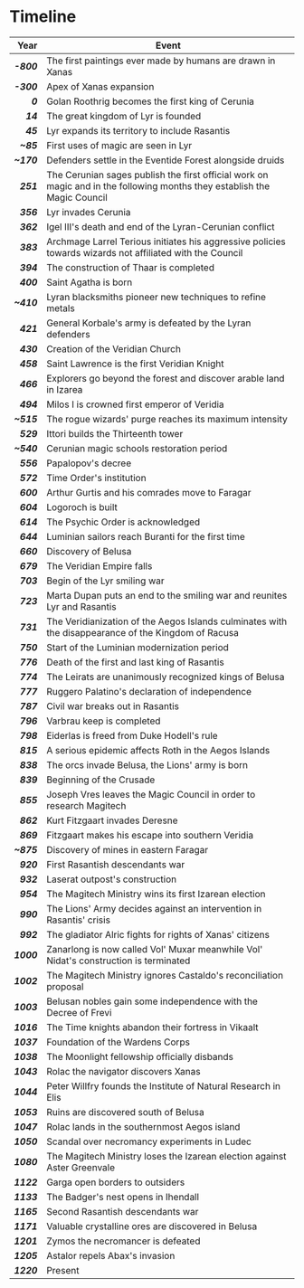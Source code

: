 # <a name="main"></a>Timeline

Year | Event
----:| --- |
***-800*** | The first paintings ever made by humans are drawn in Xanas
***-300*** | Apex of Xanas expansion
***0*** | Golan Roothrig becomes the first king of Cerunia
***14*** | The great kingdom of Lyr is founded
***45*** | Lyr expands its territory to include Rasantis
***~85*** | First uses of magic are seen in Lyr
***~170*** | Defenders settle in the Eventide Forest alongside druids	
***251*** | The Cerunian sages publish the first official work on magic and in the following months they establish the Magic Council
***356*** | Lyr invades Cerunia
***362*** | Igel III's death and end of the Lyran-Cerunian conflict
***383*** | Archmage Larrel Terious initiates his aggressive policies towards wizards not affiliated with the Council
***394*** | The construction of Thaar is completed 
***400*** | Saint Agatha is born
***~410*** | Lyran blacksmiths pioneer new techniques to refine metals
***421*** | General Korbale's army is defeated by the Lyran defenders
***430*** | Creation of the Veridian Church
***458*** | Saint Lawrence is the first Veridian Knight
***466*** | Explorers go beyond the forest and discover arable land in Izarea
***494*** | Milos I is crowned first emperor of Veridia
***~515*** | The rogue wizards' purge reaches its maximum intensity
***529*** | Ittori builds the Thirteenth tower
***~540*** | Cerunian magic schools restoration period
***556*** | Papalopov's decree
***572*** | Time Order's institution
***600*** | Arthur Gurtis and his comrades move to Faragar
***604*** | Logoroch is built
***614*** | The Psychic Order is acknowledged
***644*** | Luminian sailors reach Buranti for the first time
***660*** | Discovery of Belusa
***679*** | The Veridian Empire falls
***703*** | Begin of the Lyr smiling war
***723*** | Marta Dupan puts an end to the smiling war and reunites Lyr and Rasantis
***731*** | The Veridianization of the Aegos Islands culminates with the disappearance of the Kingdom of Racusa
***750*** | Start of the Luminian modernization period
***776*** | Death of the first and last king of Rasantis
***774*** | The Leirats are unanimously recognized kings of Belusa
***777*** | Ruggero Palatino's declaration of independence
***787*** | Civil war breaks out in Rasantis
***796*** | Varbrau keep is completed
***798*** | Eiderlas is freed from Duke Hodell's rule
***815*** | A serious epidemic affects Roth in the Aegos Islands
***838*** | The orcs invade Belusa, the Lions' army is born
***839*** | Beginning of the Crusade
***855*** | Joseph Vres leaves the Magic Council in order to research Magitech
***862*** | Kurt Fitzgaart invades Deresne
***869*** | Fitzgaart makes his escape into southern Veridia
***~875*** | Discovery of mines in eastern Faragar
***920*** | First Rasantish descendants war
***932*** | Laserat outpost's construction
***954*** | The Magitech Ministry wins its first Izarean election
***990*** | The Lions' Army decides against an intervention in Rasantis' crisis
***992*** | The gladiator Alric fights for rights of Xanas' citizens
***1000*** | Zanarlong is now called Vol' Muxar meanwhile Vol' Nidat's construction is terminated
***1002*** | The Magitech Ministry ignores Castaldo's reconciliation proposal
***1003*** | Belusan nobles gain some independence with the Decree of Frevi
***1016*** | The Time knights abandon their fortress in Vikaalt
***1037*** | Foundation of the Wardens Corps
***1038*** | The Moonlight fellowship officially disbands
***1043*** | Rolac the navigator discovers Xanas
***1044*** | Peter Willfry founds the Institute of Natural Research in Elis
***1053*** | Ruins are discovered south of Belusa
***1047*** | Rolac lands in the southernmost Aegos island
***1050*** | Scandal over necromancy experiments in Ludec
***1080*** | The Magitech Ministry loses the Izarean election against Aster Greenvale
***1122*** | Garga open borders to outsiders
***1133*** | The Badger's nest opens in Ihendall
***1165*** | Second Rasantish descendants war
***1171*** | Valuable crystalline ores are discovered in Belusa
***1201*** | Zymos the necromancer is defeated
***1205*** | Astalor repels Abax's invasion
***1220*** | Present

